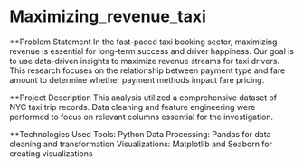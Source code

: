 # Maximizing_revenue_taxi

**Problem Statement
In the fast-paced taxi booking sector, maximizing revenue is essential for long-term success and driver happiness. Our goal is to use data-driven insights to maximize revenue streams for taxi drivers. This research focuses on the relationship between payment type and fare amount to determine whether payment methods impact fare pricing.

**Project Description
This analysis utilized a comprehensive dataset of NYC taxi trip records. Data cleaning and feature engineering were performed to focus on relevant columns essential for the investigation.

**Technologies Used
Tools: Python
Data Processing: Pandas for data cleaning and transformation
Visualizations: Matplotlib and Seaborn for creating visualizations
